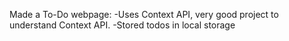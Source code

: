 Made a To-Do webpage:
-Uses Context API, very good project to understand Context API.
-Stored todos in local storage
